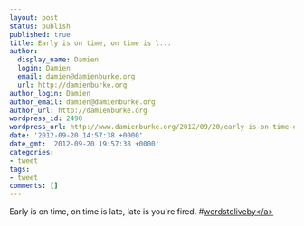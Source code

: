 ```yaml
---
layout: post
status: publish
published: true
title: Early is on time, on time is l...
author:
  display_name: Damien
  login: Damien
  email: damien@damienburke.org
  url: http://damienburke.org
author_login: Damien
author_email: damien@damienburke.org
author_url: http://damienburke.org
wordpress_id: 2490
wordpress_url: http://www.damienburke.org/2012/09/20/early-is-on-time-on-time-is-l/
date: '2012-09-20 14:57:38 +0000'
date_gmt: '2012-09-20 19:57:38 +0000'
categories:
- tweet
tags:
- tweet
comments: []
---
```

<p>Early is on time, on time is late, late is you're fired. #<a href="http:&#47;&#47;search.twitter.com&#47;search?q=%23wordstoliveby" class="aktt_hashtag">wordstoliveby<&#47;a></p>
